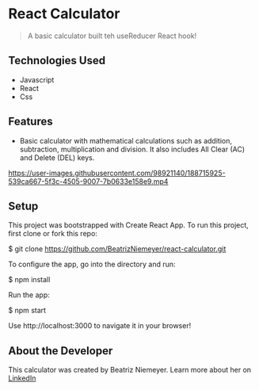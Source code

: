 # React Calculator
> A basic calculator built teh useReducer React hook!


## Technologies Used
- Javascript
- React
- Css



## Features
- Basic calculator with mathematical calculations such as addition, subtraction, multiplication and division. It also includes All Clear (AC) and Delete (DEL) keys.



https://user-images.githubusercontent.com/98921140/188715925-539ca667-5f3c-4505-9007-7b0633e158e9.mp4




## Setup
This project was bootstrapped with Create React App. To run this project, first clone or fork this repo:<br>

$ git clone https://github.com/BeatrizNiemeyer/react-calculator.git <br>

To configure the app, go into the directory and run: <br>

$ npm install<br>

Run the app:<br>

$ npm start<br>

Use http://localhost:3000 to navigate it in your browser!<br>


## About the Developer
This calculator was created by Beatriz Niemeyer. Learn more about her on [LinkedIn](https://www.linkedin.com/in/beatriz-niemeyer/)


